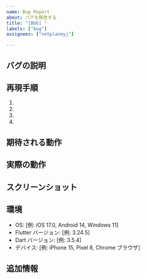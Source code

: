 ```yaml
---
name: Bug Report
about: バグを報告する
title: "[BUG] "
labels: ["bug"]
assignees: ["netplanmyj"]

---
```


## バグの説明
<!-- バグについて明確かつ簡潔に説明してください -->

## 再現手順
<!-- バグを再現するための手順を記載してください -->
1. 
2. 
3. 
4. 

## 期待される動作
<!-- 何が起こるべきかを明確かつ簡潔に説明してください -->

## 実際の動作
<!-- 実際に何が起こったかを明確かつ簡潔に説明してください -->

## スクリーンショット
<!-- 可能であれば、問題を説明するスクリーンショットを追加してください -->

## 環境
<!-- 以下の情報を埋めてください -->
- OS: [例: iOS 17.0, Android 14, Windows 11]
- Flutter バージョン: [例: 3.24.5]
- Dart バージョン: [例: 3.5.4]
- デバイス: [例: iPhone 15, Pixel 8, Chrome ブラウザ]

## 追加情報
<!-- この問題に関するその他の情報があれば記載してください -->